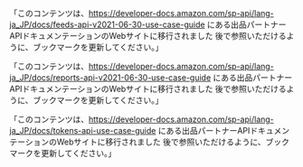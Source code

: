 「このコンテンツは、https://developer-docs.amazon.com/sp-api/lang-ja_JP/docs/feeds-api-v2021-06-30-use-case-guide にある出品パートナーAPIドキュメンテーションのWebサイトに移行されました 後で参照いただけるように、ブックマークを更新してください。」

「このコンテンツは、https://developer-docs.amazon.com/sp-api/lang-ja_JP/docs/reports-api-v2021-06-30-use-case-guide にある出品パートナーAPIドキュメンテーションのWebサイトに移行されました 後で参照いただけるように、ブックマークを更新してください。」

「このコンテンツは、https://developer-docs.amazon.com/sp-api/lang-ja_JP/docs/tokens-api-use-case-guide にある出品パートナーAPIドキュメンテーションのWebサイトに移行されました 後で参照いただけるように、ブックマークを更新してください。」
